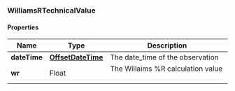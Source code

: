 
[//]: # (CLASS:WilliamsRTechnicalValue)

[//]: # (KIND:object)

### WilliamsRTechnicalValue

#### Properties

[//]: # (START_DEFINITION)

Name | Type | Description
------------ | ------------- | -------------
**dateTime** | [**OffsetDateTime**](OffsetDateTime.md) | The date_time of the observation &nbsp;
**wr** | Float | The Willaims %R calculation value &nbsp;

[//]: # (END_DEFINITION)


[//]: # (CONTAINED_CLASS:OffsetDateTime)





